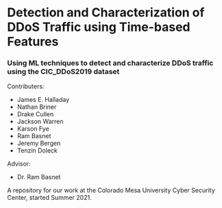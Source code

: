 # Detection and Characterization of DDoS Traffic using Time-based Features

### Using ML techniques to detect and characterize DDoS traffic using the CIC_DDoS2019 dataset
 
Contributers: 
  * James E. Halladay
  * Nathan Briner
  * Drake Cullen
  * Jackson Warren
  * Karson Fye
  * Ram Basnet
  * Jeremy Bergen
  * Tenzin Doleck
    
  
Advisor: 
  * Dr. Ram Basnet

A repository for our work at the Colorado Mesa University Cyber Security Center, started Summer 2021.
